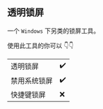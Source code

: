 ## 透明锁屏
一个 `Windows` 下另类的锁屏工具。  

使用此工具的你可以 :point_down::point_down:

<table>
    <tr>
        <td>透明锁屏</td>
        <td>✔️</td>
    </tr>
    <tr>
        <td>禁用系统锁屏</td>
        <td>✔️</td>
    </tr>
    <tr>
        <td>快捷键锁屏</td>
        <td>❌</td>
    </tr>
</table>